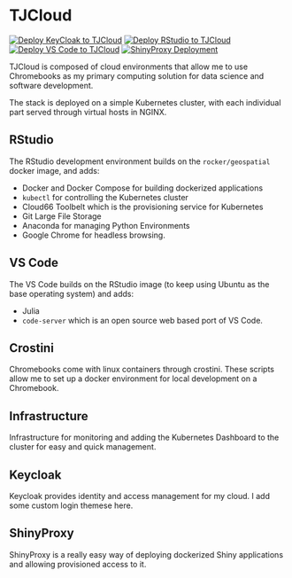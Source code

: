 # TJCloud

<!-- badges: start -->
[![Deploy KeyCloak to TJCloud](https://github.com/tjpalanca/tjcloud/actions/workflows/deploy_keycloak.yml/badge.svg)](https://github.com/tjpalanca/tjcloud/actions/workflows/deploy_keycloak.yml)
[![Deploy RStudio to TJCloud](https://github.com/tjpalanca/tjcloud/actions/workflows/deploy_rstudio.yml/badge.svg)](https://github.com/tjpalanca/tjcloud/actions/workflows/deploy_rstudio.yml)
[![Deploy VS Code to TJCloud](https://github.com/tjpalanca/tjcloud/actions/workflows/deploy_vscode.yml/badge.svg)](https://github.com/tjpalanca/tjcloud/actions/workflows/deploy_vscode.yml)
[![ShinyProxy Deployment](https://github.com/tjpalanca/tjcloud/actions/workflows/deploy_shinyproxy.yml/badge.svg)](https://github.com/tjpalanca/tjcloud/actions/workflows/deploy_shinyproxy.yml)
<!-- badges: end -->

TJCloud is composed of cloud environments that allow me to use Chromebooks as my
primary computing solution for data science and software development.

The stack is deployed on a simple Kubernetes cluster, with each individual part
served through virtual hosts in NGINX.

## RStudio

The RStudio development environment builds on the `rocker/geospatial` docker
image, and adds:

* Docker and Docker Compose for building dockerized applications 
* `kubectl` for controlling the Kubernetes cluster
* Cloud66 Toolbelt which is the provisioning service for Kubernetes
* Git Large File Storage
* Anaconda for managing Python Environments
* Google Chrome for headless browsing.

## VS Code 

The VS Code builds on the RStudio image (to keep using Ubuntu as the base
operating system) and adds:

* Julia 
* `code-server` which is an open source web based port of VS Code.

## Crostini

Chromebooks come with linux containers through crostini. These scripts allow
me to set up a docker environment for local development on a Chromebook.

## Infrastructure

Infrastructure for monitoring and adding the Kubernetes Dashboard to the 
cluster for easy and quick management.

## Keycloak

Keycloak provides identity and access management for my cloud. I add some 
custom login themese here.

## ShinyProxy

ShinyProxy is a really easy way of deploying dockerized Shiny applications and
allowing provisioned access to it.

